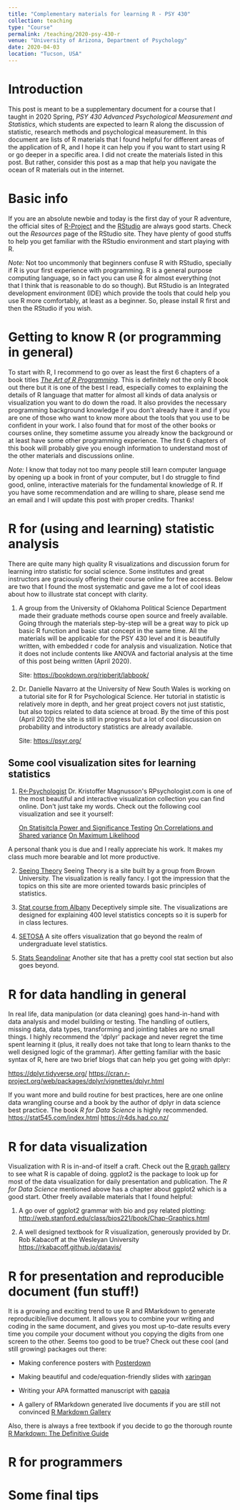 ```yaml
---
title: "Complementary materials for learning R - PSY 430"
collection: teaching
type: "Course"
permalink: /teaching/2020-psy-430-r
venue: "University of Arizona, Department of Psychology"
date: 2020-04-03
location: "Tucson, USA"
---
```


# Introduction
This post is meant to be a supplementary document for a course that I taught in 2020 Spring, _PSY 430 Advanced Psychological Measurement and Statistics_, which students are expected to learn R along the discussion of statistic, research methods and psychological measurement. In this document are lists of R materials that I found helpful for different areas of the application of R, and I hope it can help you if you want to start using R or go deeper in a specific area. I did not create the materials listed in this post. But rather, consider this post as a map that help you navigate the ocean of R materials out in the internet. 

# Basic info
If you are an absolute newbie and today is the first day of your R adventure, the official sites of [R-Project](https://www.r-project.org/) and the [RStudio](https://rstudio.com/) are always good starts. Check out the _Resources_ page of the RStudio site. They have plenty of good stuffs to help you get familiar with the RStudio environment and start playing with R.

*Note:* Not too uncommonly that beginners confuse R with RStudio, specially if R is your first experience with programming. R is a general purpose computing language, so in fact you can use R for almost everything (not that I think that is reasonable to do so though). But RStudio is an Integrated development environment (IDE) which provide the tools that could help you use R more comfortably, at least as a beginner. So, please install R first and then the RStudio if you wish.

# Getting to know R (or programming in general)
To start with R, I recommend to go over as least the first 6 chapters of a book titles _[The Art of R Programming](http://shop.oreilly.com/product/9781593273842.do)_. This is definitely not the only R book out there but it is one of the best I read, especially comes to explaining the details of R language that matter for almost all kinds of data analysis or visualization you want to do down the road. It also provides the necessary programming background knowledge if you don't already have it and if you are one of those who want to know more about the tools that you use to be confident in your work. I also found that for most of the other books or courses online, they sometime assume you already know the background or at least have some other programming experience. The first 6 chapters of this book will probably give you enough information to understand most of the other materials and discussions online.

*Note:* I know that today not too many people still learn computer language by opening up a book in front of your computer, but I do struggle to find good, online, interactive materials for the fundamental knowledge of R. If you have some recommendation and are willing to share, please send me an email and I will update this post with proper credits. Thanks!

# R for (using and learning) statistic analysis

There are quite many high quality R visualizations and discussion forum for learning intro statistic for social science. Some institutes and great instructors are graciously offering their course online for free access. Below are two that I found the most systematic and gave me a lot of cool ideas about how to illustrate stat concept with clarity.

1. A group from the University of Oklahoma Political Science Department made their graduate methods course open source and freely available. Going through the materials step-by-step will be a great way to pick up basic R function and basic stat concept in the same time. All the materials will be applicable for the PSY 430 level and it is beautifully written, with embedded r code for analysis and visualization. Notice that it does not include contents like ANOVA and factorial analysis at the time of this post being written (April 2020).

    Site: https://bookdown.org/ripberjt/labbook/

2. Dr. Danielle Navarro at the University of New South Wales is working on a tutorial site for R for Psychological Science. Her tutorial in statistic is relatively more in depth, and her great project covers not just statistic, but also topics related to data science at broad. By the time of this post (April 2020) the site is still in progress but a lot of cool discussion on probability and introductory statistics are already available.

    Site: https://psyr.org/

## Some cool visualization sites for learning statistics

1. [R<-Psychologist](rpsychologist.com)
Dr. Kristoffer Magnusson's RPsychologist.com is one of the most beautiful and interactive visualization collection you can find online. Don't just take my words. Check out the following cool visualization and see it yourself:

    [On Statisitcla Power and Significance Testing](https://rpsychologist.com/d3/NHST/)
    [On Correlations and Shared variance](https://rpsychologist.com/d3/correlation/)
    [On Maximum Likelihood](https://rpsychologist.com/d3/likelihood/)

A personal thank you is due and I really appreciate his work. It makes my class much more bearable and lot more productive.

2. [Seeing Theory](https://seeing-theory.brown.edu/index.html)
Seeing Theory is a site built by a group from Brown University. The visualization is really fancy. I got the impression that the topics on this site are more oriented towards basic principles of statistics.

3. [Stat course from Albany](https://shiny.rit.albany.edu/stat/)
Deceptively simple site. The visualizations are designed for explaining 400 level statistics concepts so it is superb for in class lectures.

4. [SETOSA](https://setosa.io/#/)
A site offers visualization that go beyond the realm of undergraduate level statistics.

5. [Stats Seandolinar](https://stats.seandolinar.com/)
Another site that has a pretty cool stat section but also goes beyond.


# R for data handling in general
In real life, data manipulation (or data cleaning) goes hand-in-hand with data analysis and model building or testing. The handling of outliers, missing data, data types, transforming and jointing tables are no small things. I highly recommend the 'dplyr' package and never regret the time spent learning it (plus, it really does not take that long to learn thanks to the well designed logic of the grammar). After getting familiar with the basic syntax of R, here are two brief blogs that can help you get going with dplyr:

https://dplyr.tidyverse.org/
https://cran.r-project.org/web/packages/dplyr/vignettes/dplyr.html

If you want more and build routine for best practices, here are one online data wrangling course and a book by the author of dplyr in data science best practice. The book _R for Data Science_ is highly recommended.
https://stat545.com/index.html
https://r4ds.had.co.nz/


# R for data visualization
Visualization with R is in-and-of itself a craft. Check out the [R graph gallery](https://www.r-graph-gallery.com/) to see what R is capable of doing. ggplot2 is the package to look up for most of the data visualization for daily presentation and publication. The _R for Data Science_ mentioned above has a chapter about ggplot2 which is a good start. Other freely available materials that I found helpful:

1. A go over of ggplot2 grammar with bio and psy related plotting:
http://web.stanford.edu/class/bios221/book/Chap-Graphics.html

2. A well designed textbook for R visualization, generously provided by Dr. Rob Kabacoff at the Wesleyan University
https://rkabacoff.github.io/datavis/

# R for presentation and reproducible document (fun stuff!)
It is a growing and exciting trend to use R and RMarkdown to generate reproducible/live document. It allows you to combine your writing and coding in the same document, and gives you most up-to-date results every time you compile your document without you copying the digits from one screen to the other. Seems too good to be true? Check out these cool (and still growing) packages out there:

- Making conference posters with [Posterdown](https://github.com/brentthorne/posterdown)

- Making beautiful and code/equation-friendly slides with [xaringan](https://github.com/yihui/xaringan)

- Writing your APA formatted manuscript with [papaja](https://github.com/crsh/papaja)

- A gallery of RMarkdown generated live documents if you are still not convinced [R Markdown Gallery](https://rmarkdown.rstudio.com/gallery.html)

Also, there is always a free textbook if you decide to go the thorough rounte [R Markdown: The Definitive Guide](https://bookdown.org/yihui/rmarkdown/)


# R for programmers

# Some final tips

